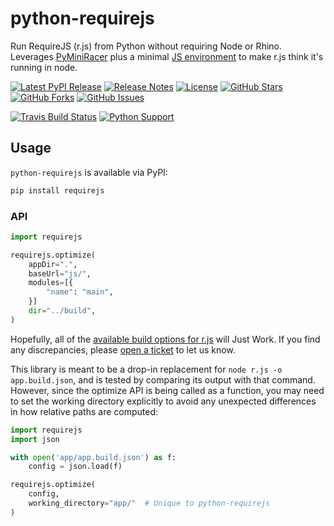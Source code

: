 # python-requirejs

Run RequireJS (r.js) from Python without requiring Node or Rhino.  Leverages [PyMiniRacer] plus a minimal [JS environment][env.js] to make r.js think it's running in node.

[![Latest PyPI Release](https://img.shields.io/pypi/v/requirejs.svg)](https://pypi.org/project/requirejs/)
[![Release Notes](https://img.shields.io/github/release/wq/python-requirejs.svg)](https://github.com/wq/python-requirejs/releases)
[![License](https://img.shields.io/pypi/l/requirejs.svg)](https://github.com/wq/python-requirejs/blob/master/LICENSE)
[![GitHub Stars](https://img.shields.io/github/stars/wq/python-requirejs.svg)](https://github.com/wq/python-requirejs/stargazers)
[![GitHub Forks](https://img.shields.io/github/forks/wq/python-requirejs.svg)](https://github.com/wq/python-requirejs/network)
[![GitHub Issues](https://img.shields.io/github/issues/wq/python-requirejs.svg)](https://github.com/wq/python-requirejs/issues)

[![Travis Build Status](https://img.shields.io/travis/wq/python-requirejs/master.svg)](https://travis-ci.org/wq/python-requirejs)
[![Python Support](https://img.shields.io/pypi/pyversions/requirejs.svg)](https://pypi.org/project/requirejs/)

## Usage

`python-requirejs` is available via PyPI:

```bash
pip install requirejs
```

### API

```python
import requirejs

requirejs.optimize(
    appDir=".",
    baseUrl="js/",
    modules=[{
        "name": "main",
    }]
    dir="../build",
)
```

Hopefully, all of the [available build options for r.js](http://requirejs.org/docs/optimization.html#options) will Just Work.  If you find any discrepancies, please [open a ticket](https://github.com/wq/python-requirejs/issues) to let us know.

This library is meant to be a drop-in replacement for `node r.js -o app.build.json`, and is tested by comparing its output with that command.  However, since the optimize API is being called as a function, you may need to set the working directory explicitly to avoid any unexpected differences in how relative paths are computed:

```python
import requirejs
import json

with open('app/app.build.json') as f:
    config = json.load(f)

requirejs.optimize(
    config,
    working_directory="app/"  # Unique to python-requirejs
)
```


[PyMiniRacer]: https://github.com/sqreen/PyMiniRacer
[env.js]: https://github.com/wq/python-requirejs/blob/master/requirejs/env.js
